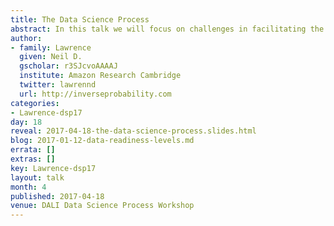 ```yaml
---
title: The Data Science Process
abstract: In this talk we will focus on challenges in facilitating the data science pipeline. Drawing on experience from projects in computational biology, the developing world and Amazon I’ll propose different ideas for facilitating the data science process including analogies that help software engineers understand the challenges for data science and formalizations, such as data readiness levels, which allow management to reason about the obstacles in the process.
author:
- family: Lawrence
  given: Neil D.
  gscholar: r3SJcvoAAAAJ
  institute: Amazon Research Cambridge
  twitter: lawrennd
  url: http://inverseprobability.com
categories:
- Lawrence-dsp17
day: 18
reveal: 2017-04-18-the-data-science-process.slides.html
blog: 2017-01-12-data-readiness-levels.md
errata: []
extras: []
key: Lawrence-dsp17
layout: talk
month: 4
published: 2017-04-18
venue: DALI Data Science Process Workshop
---
```

